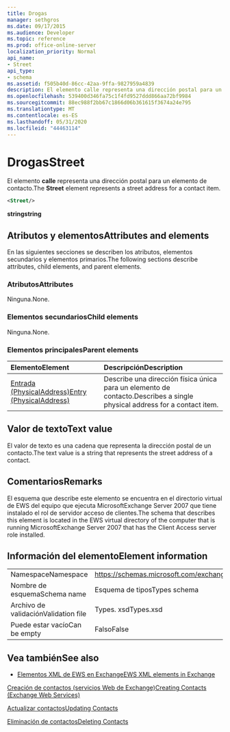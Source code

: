 ```yaml
---
title: Drogas
manager: sethgros
ms.date: 09/17/2015
ms.audience: Developer
ms.topic: reference
ms.prod: office-online-server
localization_priority: Normal
api_name:
- Street
api_type:
- schema
ms.assetid: f505b40d-86cc-42aa-9ffa-9827959a4839
description: El elemento calle representa una dirección postal para un elemento de contacto.
ms.openlocfilehash: 539400d346fa75c1f4fd9527ddd866aa72bf9984
ms.sourcegitcommit: 88ec988f2bb67c1866d06b361615f3674a24e795
ms.translationtype: MT
ms.contentlocale: es-ES
ms.lasthandoff: 05/31/2020
ms.locfileid: "44463114"
---
```

# <a name="street"></a><span data-ttu-id="02b7b-103">Drogas</span><span class="sxs-lookup"><span data-stu-id="02b7b-103">Street</span></span>

<span data-ttu-id="02b7b-104">El elemento **calle** representa una dirección postal para un elemento de contacto.</span><span class="sxs-lookup"><span data-stu-id="02b7b-104">The **Street** element represents a street address for a contact item.</span></span> 
  
```xml
<Street/>
```

 <span data-ttu-id="02b7b-105">**string**</span><span class="sxs-lookup"><span data-stu-id="02b7b-105">**string**</span></span>
## <a name="attributes-and-elements"></a><span data-ttu-id="02b7b-106">Atributos y elementos</span><span class="sxs-lookup"><span data-stu-id="02b7b-106">Attributes and elements</span></span>

<span data-ttu-id="02b7b-107">En las siguientes secciones se describen los atributos, elementos secundarios y elementos primarios.</span><span class="sxs-lookup"><span data-stu-id="02b7b-107">The following sections describe attributes, child elements, and parent elements.</span></span>
  
### <a name="attributes"></a><span data-ttu-id="02b7b-108">Atributos</span><span class="sxs-lookup"><span data-stu-id="02b7b-108">Attributes</span></span>

<span data-ttu-id="02b7b-109">Ninguna.</span><span class="sxs-lookup"><span data-stu-id="02b7b-109">None.</span></span>
  
### <a name="child-elements"></a><span data-ttu-id="02b7b-110">Elementos secundarios</span><span class="sxs-lookup"><span data-stu-id="02b7b-110">Child elements</span></span>

<span data-ttu-id="02b7b-111">Ninguna.</span><span class="sxs-lookup"><span data-stu-id="02b7b-111">None.</span></span>
  
### <a name="parent-elements"></a><span data-ttu-id="02b7b-112">Elementos principales</span><span class="sxs-lookup"><span data-stu-id="02b7b-112">Parent elements</span></span>

|<span data-ttu-id="02b7b-113">**Elemento**</span><span class="sxs-lookup"><span data-stu-id="02b7b-113">**Element**</span></span>|<span data-ttu-id="02b7b-114">**Descripción**</span><span class="sxs-lookup"><span data-stu-id="02b7b-114">**Description**</span></span>|
|:-----|:-----|
|[<span data-ttu-id="02b7b-115">Entrada (PhysicalAddress)</span><span class="sxs-lookup"><span data-stu-id="02b7b-115">Entry (PhysicalAddress)</span></span>](entry-physicaladdress.md) <br/> |<span data-ttu-id="02b7b-116">Describe una dirección física única para un elemento de contacto.</span><span class="sxs-lookup"><span data-stu-id="02b7b-116">Describes a single physical address for a contact item.</span></span>  <br/> |
   
## <a name="text-value"></a><span data-ttu-id="02b7b-117">Valor de texto</span><span class="sxs-lookup"><span data-stu-id="02b7b-117">Text value</span></span>

<span data-ttu-id="02b7b-118">El valor de texto es una cadena que representa la dirección postal de un contacto.</span><span class="sxs-lookup"><span data-stu-id="02b7b-118">The text value is a string that represents the street address of a contact.</span></span>
  
## <a name="remarks"></a><span data-ttu-id="02b7b-119">Comentarios</span><span class="sxs-lookup"><span data-stu-id="02b7b-119">Remarks</span></span>

<span data-ttu-id="02b7b-120">El esquema que describe este elemento se encuentra en el directorio virtual de EWS del equipo que ejecuta MicrosoftExchange Server 2007 que tiene instalado el rol de servidor acceso de clientes.</span><span class="sxs-lookup"><span data-stu-id="02b7b-120">The schema that describes this element is located in the EWS virtual directory of the computer that is running MicrosoftExchange Server 2007 that has the Client Access server role installed.</span></span>
  
## <a name="element-information"></a><span data-ttu-id="02b7b-121">Información del elemento</span><span class="sxs-lookup"><span data-stu-id="02b7b-121">Element information</span></span>

|||
|:-----|:-----|
|<span data-ttu-id="02b7b-122">Namespace</span><span class="sxs-lookup"><span data-stu-id="02b7b-122">Namespace</span></span>  <br/> |https://schemas.microsoft.com/exchange/services/2006/types  <br/> |
|<span data-ttu-id="02b7b-123">Nombre de esquema</span><span class="sxs-lookup"><span data-stu-id="02b7b-123">Schema name</span></span>  <br/> |<span data-ttu-id="02b7b-124">Esquema de tipos</span><span class="sxs-lookup"><span data-stu-id="02b7b-124">Types schema</span></span>  <br/> |
|<span data-ttu-id="02b7b-125">Archivo de validación</span><span class="sxs-lookup"><span data-stu-id="02b7b-125">Validation file</span></span>  <br/> |<span data-ttu-id="02b7b-126">Types. xsd</span><span class="sxs-lookup"><span data-stu-id="02b7b-126">Types.xsd</span></span>  <br/> |
|<span data-ttu-id="02b7b-127">Puede estar vacío</span><span class="sxs-lookup"><span data-stu-id="02b7b-127">Can be empty</span></span>  <br/> |<span data-ttu-id="02b7b-128">Falso</span><span class="sxs-lookup"><span data-stu-id="02b7b-128">False</span></span>  <br/> |
   
## <a name="see-also"></a><span data-ttu-id="02b7b-129">Vea también</span><span class="sxs-lookup"><span data-stu-id="02b7b-129">See also</span></span>



- [<span data-ttu-id="02b7b-130">Elementos XML de EWS en Exchange</span><span class="sxs-lookup"><span data-stu-id="02b7b-130">EWS XML elements in Exchange</span></span>](ews-xml-elements-in-exchange.md)


[<span data-ttu-id="02b7b-131">Creación de contactos (servicios Web de Exchange)</span><span class="sxs-lookup"><span data-stu-id="02b7b-131">Creating Contacts (Exchange Web Services)</span></span>](https://msdn.microsoft.com/library/4845917e-70d1-481c-bbd7-011ec6571789%28Office.15%29.aspx)
  
[<span data-ttu-id="02b7b-132">Actualizar contactos</span><span class="sxs-lookup"><span data-stu-id="02b7b-132">Updating Contacts</span></span>](https://msdn.microsoft.com/library/9a865953-b94a-4229-b632-2dee433314be%28Office.15%29.aspx)
  
[<span data-ttu-id="02b7b-133">Eliminación de contactos</span><span class="sxs-lookup"><span data-stu-id="02b7b-133">Deleting Contacts</span></span>](https://msdn.microsoft.com/library/fcc3dc84-cd3e-455e-a1a7-ae6921c9b588%28Office.15%29.aspx)

